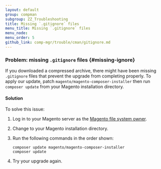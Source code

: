 ```yaml
---
layout: default
group: compman
subgroup: ZZ_Troubleshooting
title: Missing `.gitignore` files
menu_title: Missing `.gitignore` files
menu_node: 
menu_order: 5
github_link: comp-mgr/trouble/cman/gitignore.md
---
```


### Problem: missing `.gitignore` files {#missing-ignore}
If you downloaded a compressed archive, there might have been missing `.gitignore` files that prevent the upgrade from completing properly. To apply our update, patch `magento/magento-composer-installer` then run `composer update` from your Magento installation directory. 

#### Solution
To solve this issue:

1.	Log in to your Magento server as the <a href="{{ site.gdeurl }}install-gde/prereq/apache-user.html">Magento file system owner</a>.
2.	Change to your Magento installation directory.
3.	Run the following commands in the order shown:

		composer update magento/magento-composer-installer
		composer update

4.	Try your upgrade again.